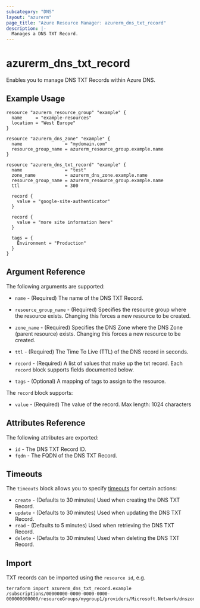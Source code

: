 ```yaml
---
subcategory: "DNS"
layout: "azurerm"
page_title: "Azure Resource Manager: azurerm_dns_txt_record"
description: |-
  Manages a DNS TXT Record.
---
```


# azurerm_dns_txt_record

Enables you to manage DNS TXT Records within Azure DNS.

## Example Usage

```hcl
resource "azurerm_resource_group" "example" {
  name     = "example-resources"
  location = "West Europe"
}

resource "azurerm_dns_zone" "example" {
  name                = "mydomain.com"
  resource_group_name = azurerm_resource_group.example.name
}

resource "azurerm_dns_txt_record" "example" {
  name                = "test"
  zone_name           = azurerm_dns_zone.example.name
  resource_group_name = azurerm_resource_group.example.name
  ttl                 = 300

  record {
    value = "google-site-authenticator"
  }

  record {
    value = "more site information here"
  }

  tags = {
    Environment = "Production"
  }
}
```
## Argument Reference

The following arguments are supported:

* `name` - (Required) The name of the DNS TXT Record.

* `resource_group_name` - (Required) Specifies the resource group where the resource exists. Changing this forces a new resource to be created.

* `zone_name` - (Required) Specifies the DNS Zone where the DNS Zone (parent resource) exists. Changing this forces a new resource to be created.

* `ttl` - (Required) The Time To Live (TTL) of the DNS record in seconds.

* `record` - (Required) A list of values that make up the txt record. Each `record` block supports fields documented below.

* `tags` - (Optional) A mapping of tags to assign to the resource.

The `record` block supports:

* `value` - (Required) The value of the record. Max length: 1024 characters

## Attributes Reference

The following attributes are exported:

* `id` - The DNS TXT Record ID.
* `fqdn` - The FQDN of the DNS TXT Record.

## Timeouts



The `timeouts` block allows you to specify [timeouts](https://www.terraform.io/docs/configuration/resources.html#timeouts) for certain actions:

* `create` - (Defaults to 30 minutes) Used when creating the DNS TXT Record.
* `update` - (Defaults to 30 minutes) Used when updating the DNS TXT Record.
* `read` - (Defaults to 5 minutes) Used when retrieving the DNS TXT Record.
* `delete` - (Defaults to 30 minutes) Used when deleting the DNS TXT Record.

## Import

TXT records can be imported using the `resource id`, e.g.

```shell
terraform import azurerm_dns_txt_record.example /subscriptions/00000000-0000-0000-0000-000000000000/resourceGroups/mygroup1/providers/Microsoft.Network/dnszones/zone1/TXT/myrecord1
```
